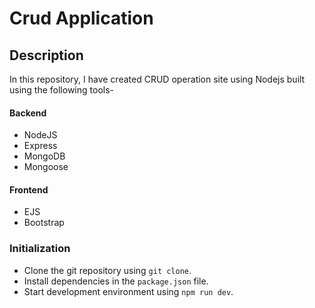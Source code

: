 # Crud Application

## Description
In this repository, I have created CRUD operation site using Nodejs built using the following tools-

#### Backend
* NodeJS
* Express
* MongoDB
* Mongoose


#### Frontend
* EJS
* Bootstrap

### Initialization
* Clone the git repository using `git clone`.
* Install dependencies in the `package.json` file.
* Start development environment using `npm run dev`.
